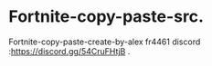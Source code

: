 # Fortnite-copy-paste-src.
Fortnite-copy-paste-create-by-alex fr4461 discord :https://discord.gg/54CruFHtjB
.
